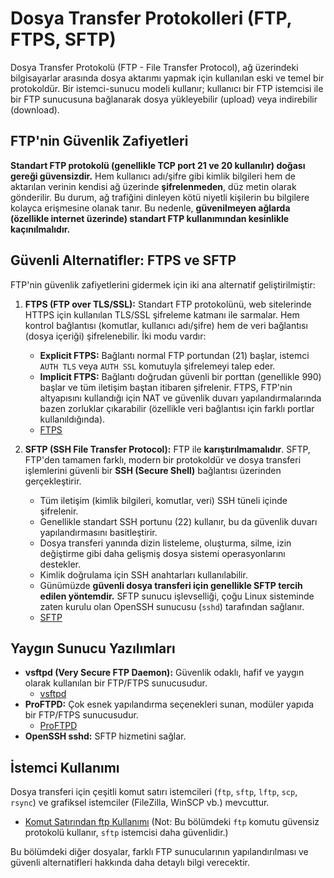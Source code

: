 # Dosya Transfer Protokolleri (FTP, FTPS, SFTP)

Dosya Transfer Protokolü (FTP - File Transfer Protocol), ağ üzerindeki bilgisayarlar arasında dosya aktarımı yapmak için kullanılan eski ve temel bir protokoldür. Bir istemci-sunucu modeli kullanır; kullanıcı bir FTP istemcisi ile bir FTP sunucusuna bağlanarak dosya yükleyebilir (upload) veya indirebilir (download).

## FTP'nin Güvenlik Zafiyetleri

**Standart FTP protokolü (genellikle TCP port 21 ve 20 kullanılır) doğası gereği güvensizdir.** Hem kullanıcı adı/şifre gibi kimlik bilgileri hem de aktarılan verinin kendisi ağ üzerinde **şifrelenmeden**, düz metin olarak gönderilir. Bu durum, ağ trafiğini dinleyen kötü niyetli kişilerin bu bilgilere kolayca erişmesine olanak tanır. Bu nedenle, **güvenilmeyen ağlarda (özellikle internet üzerinde) standart FTP kullanımından kesinlikle kaçınılmalıdır.**

## Güvenli Alternatifler: FTPS ve SFTP

FTP'nin güvenlik zafiyetlerini gidermek için iki ana alternatif geliştirilmiştir:

1.  **FTPS (FTP over TLS/SSL):** Standart FTP protokolünü, web sitelerinde HTTPS için kullanılan TLS/SSL şifreleme katmanı ile sarmalar. Hem kontrol bağlantısı (komutlar, kullanıcı adı/şifre) hem de veri bağlantısı (dosya içeriği) şifrelenebilir. İki modu vardır:
    *   **Explicit FTPS:** Bağlantı normal FTP portundan (21) başlar, istemci `AUTH TLS` veya `AUTH SSL` komutuyla şifrelemeyi talep eder.
    *   **Implicit FTPS:** Bağlantı doğrudan güvenli bir porttan (genellikle 990) başlar ve tüm iletişim baştan itibaren şifrelenir.
    FTPS, FTP'nin altyapısını kullandığı için NAT ve güvenlik duvarı yapılandırmalarında bazen zorluklar çıkarabilir (özellikle veri bağlantısı için farklı portlar kullanıldığında).
    *   [FTPS](ftps.md)

2.  **SFTP (SSH File Transfer Protocol):** FTP ile **karıştırılmamalıdır**. SFTP, FTP'den tamamen farklı, modern bir protokoldür ve dosya transferi işlemlerini güvenli bir **SSH (Secure Shell)** bağlantısı üzerinden gerçekleştirir.
    *   Tüm iletişim (kimlik bilgileri, komutlar, veri) SSH tüneli içinde şifrelenir.
    *   Genellikle standart SSH portunu (22) kullanır, bu da güvenlik duvarı yapılandırmasını basitleştirir.
    *   Dosya transferi yanında dizin listeleme, oluşturma, silme, izin değiştirme gibi daha gelişmiş dosya sistemi operasyonlarını destekler.
    *   Kimlik doğrulama için SSH anahtarları kullanılabilir.
    *   Günümüzde **güvenli dosya transferi için genellikle SFTP tercih edilen yöntemdir.** SFTP sunucu işlevselliği, çoğu Linux sisteminde zaten kurulu olan OpenSSH sunucusu (`sshd`) tarafından sağlanır.
    *   [SFTP](sftp.md)

## Yaygın Sunucu Yazılımları

*   **vsftpd (Very Secure FTP Daemon):** Güvenlik odaklı, hafif ve yaygın olarak kullanılan bir FTP/FTPS sunucusudur.
    *   [vsftpd](vsftpd.md)
*   **ProFTPD:** Çok esnek yapılandırma seçenekleri sunan, modüler yapıda bir FTP/FTPS sunucusudur.
    *   [ProFTPD](proftpd.md)
*   **OpenSSH sshd:** SFTP hizmetini sağlar.

## İstemci Kullanımı

Dosya transferi için çeşitli komut satırı istemcileri (`ftp`, `sftp`, `lftp`, `scp`, `rsync`) ve grafiksel istemciler (FileZilla, WinSCP vb.) mevcuttur.
*   [Komut Satırından ftp Kullanımı](komut-satirindan-ftp-kullanimi.md) (Not: Bu bölümdeki `ftp` komutu güvensiz protokolü kullanır, `sftp` istemcisi daha güvenlidir.)

Bu bölümdeki diğer dosyalar, farklı FTP sunucularının yapılandırılması ve güvenli alternatifleri hakkında daha detaylı bilgi verecektir.
